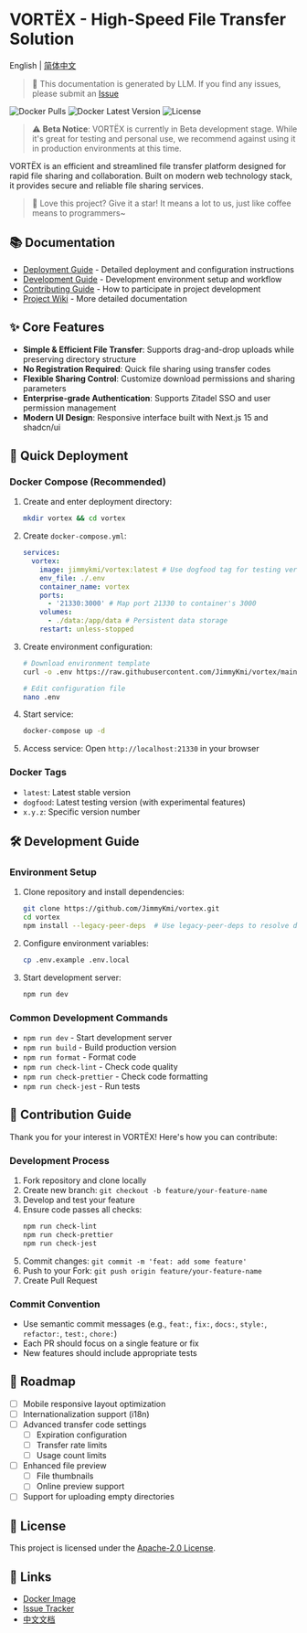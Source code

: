 # VORTËX - High-Speed File Transfer Solution

English | [简体中文](README.md)

> 📝 This documentation is generated by LLM. If you find any issues, please submit an [Issue](https://github.com/JimmyKmi/vortex/issues)

![Docker Pulls](https://img.shields.io/docker/pulls/jimmykmi/vortex)
![Docker Latest Version](https://img.shields.io/docker/v/jimmykmi/vortex/latest)
![License](https://img.shields.io/github/license/JimmyKmi/vortex)

> ⚠️ **Beta Notice**: VORTËX is currently in Beta development stage. While it's great for testing and personal use, we recommend against using it in production environments at this time.

VORTËX is an efficient and streamlined file transfer platform designed for rapid file sharing and collaboration. Built on modern web technology stack, it provides secure and reliable file sharing services.

> 🌟 Love this project? Give it a star! It means a lot to us, just like coffee means to programmers~

## 📚 Documentation

- [Deployment Guide](docs/DEPLOYMENT_en.md) - Detailed deployment and configuration instructions
- [Development Guide](docs/DEVELOPMENT_en.md) - Development environment setup and workflow
- [Contributing Guide](docs/CONTRIBUTING_en.md) - How to participate in project development
- [Project Wiki](https://github.com/JimmyKmi/vortex/wiki) - More detailed documentation

## ✨ Core Features

- **Simple & Efficient File Transfer**: Supports drag-and-drop uploads while preserving directory structure
- **No Registration Required**: Quick file sharing using transfer codes
- **Flexible Sharing Control**: Customize download permissions and sharing parameters
- **Enterprise-grade Authentication**: Supports Zitadel SSO and user permission management
- **Modern UI Design**: Responsive interface built with Next.js 15 and shadcn/ui

## 🚀 Quick Deployment

### Docker Compose (Recommended)

1. Create and enter deployment directory:

   ```bash
   mkdir vortex && cd vortex
   ```

2. Create `docker-compose.yml`:

   ```yaml
   services:
     vortex:
       image: jimmykmi/vortex:latest # Use dogfood tag for testing version
       env_file: ./.env
       container_name: vortex
       ports:
         - '21330:3000' # Map port 21330 to container's 3000
       volumes:
         - ./data:/app/data # Persistent data storage
       restart: unless-stopped
   ```

3. Create environment configuration:

   ```bash
   # Download environment template
   curl -o .env https://raw.githubusercontent.com/JimmyKmi/vortex/main/.env.example

   # Edit configuration file
   nano .env
   ```

4. Start service:

   ```bash
   docker-compose up -d
   ```

5. Access service:
   Open `http://localhost:21330` in your browser

### Docker Tags

- `latest`: Latest stable version
- `dogfood`: Latest testing version (with experimental features)
- `x.y.z`: Specific version number

## 🛠️ Development Guide

### Environment Setup

1. Clone repository and install dependencies:

   ```bash
   git clone https://github.com/JimmyKmi/vortex.git
   cd vortex
   npm install --legacy-peer-deps  # Use legacy-peer-deps to resolve dependency compatibility
   ```

2. Configure environment variables:

   ```bash
   cp .env.example .env.local
   ```

3. Start development server:
   ```bash
   npm run dev
   ```

### Common Development Commands

- `npm run dev` - Start development server
- `npm run build` - Build production version
- `npm run format` - Format code
- `npm run check-lint` - Check code quality
- `npm run check-prettier` - Check code formatting
- `npm run check-jest` - Run tests

## 🤝 Contribution Guide

Thank you for your interest in VORTËX! Here's how you can contribute:

### Development Process

1. Fork repository and clone locally
2. Create new branch: `git checkout -b feature/your-feature-name`
3. Develop and test your feature
4. Ensure code passes all checks:
   ```bash
   npm run check-lint
   npm run check-prettier
   npm run check-jest
   ```
5. Commit changes: `git commit -m 'feat: add some feature'`
6. Push to your Fork: `git push origin feature/your-feature-name`
7. Create Pull Request

### Commit Convention

- Use semantic commit messages (e.g., `feat:`, `fix:`, `docs:`, `style:`, `refactor:`, `test:`, `chore:`)
- Each PR should focus on a single feature or fix
- New features should include appropriate tests

## 📌 Roadmap

- [ ] Mobile responsive layout optimization
- [ ] Internationalization support (i18n)
- [ ] Advanced transfer code settings
  - [ ] Expiration configuration
  - [ ] Transfer rate limits
  - [ ] Usage count limits
- [ ] Enhanced file preview
  - [ ] File thumbnails
  - [ ] Online preview support
- [ ] Support for uploading empty directories

## 📜 License

This project is licensed under the [Apache-2.0 License](LICENSE).

## 🔗 Links

- [Docker Image](https://hub.docker.com/r/jimmykmi/vortex)
- [Issue Tracker](https://github.com/JimmyKmi/vortex/issues)
- [中文文档](README.md)
